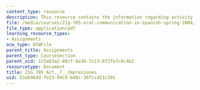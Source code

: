 ```yaml
---
content_type: resource
description: This resource contains the information regarding activity 7 impresiones.
file: /media/courses/21g-705-oral-communication-in-spanish-spring-2004/53ab96ddfe2394c8bd8c36fccd21c391_MIT21G_705S04_act7impres.pdf
file_type: application/pdf
learning_resource_types:
- Assignments
ocw_type: OCWFile
parent_title: Assignments
parent_type: CourseSection
parent_uid: 1c5e63a2-88cf-8a36-7c13-6f2fe7c8c4b2
resourcetype: Document
title: 21G.705_Act._7__Impresiones
uid: 53ab96dd-fe23-94c8-bd8c-36fccd21c391
---
```

